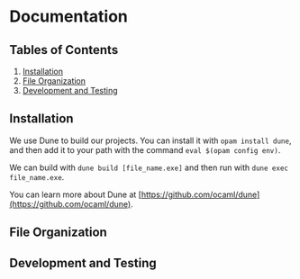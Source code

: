 # Documentation

## Tables of Contents

1. [Installation]()
2. [File Organization]()
3. [Development and Testing]()

## Installation

We use Dune to build our projects. You can install it with `opam install dune`, and then add it to your path with the command `eval $(opam config env)`.

We can build with `dune build [file_name.exe]` and then run with `dune exec file_name.exe`.

You can learn more about Dune at [https://github.com/ocaml/dune](https://github.com/ocaml/dune).

## File Organization

## Development and Testing
